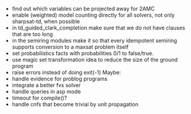- find out which variables can be projected away for 2AMC
- enable (weighted) model counting directly for all solvers, not only sharpsat-td, when possible
- in td_guided_clark_completion make sure that we do not have clauses that are too long
- in the semiring modules make it so that every idempotent semiring supports conversion to a maxsat problem itself
- set probabilistics facts with probabilities 0/1 to false/true.
- use magic set transformation idea to reduce the size of the ground program
- raise errors instead of doing exit(-1)
Maybe:
- handle evidence for problog programs
- integrate a better fvs solver
- handle queries in asp mode
- timeout for compile()?
- handle cnfs that become trivial by unit propagation
